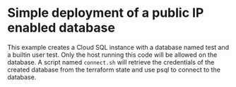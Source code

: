 # Simple deployment of a public IP enabled database

This example creates a Cloud SQL instance with a database named test and a builtin user test.
Only the host running this code will be allowed on the database.
A script named `connect.sh` will retrieve the credentials of the created database from the terraform state and use psql to connect to the database.
